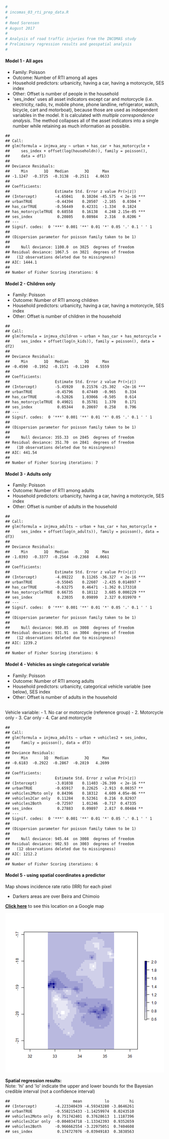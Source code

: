 

```r
#
# incomas_03_rti_prep_data.R
#
# Reed Sorensen
# August 2017
#
# Analysis of road traffic injuries from the INCOMAS study
# Preliminary regression results and geospatial analysis
# 
```






#### Model 1 - All ages
- Family: Poisson
- Outcome: Number of RTI among all ages
- Household predictors: urbanicity, having a car, having a motorcycle,
            SES index
- Other: Offset is number of people in the household
- 'ses\_index' uses all asset indicators except car and motorcycle 
(i.e. electricity, radio, tv, mobile phone, phone landline, refrigerator, 
watch, bicycle, cart and motorboat), 
because those are used as independent variables in the model. It is calculated
with _multiple correspondence analysis_. The method collapses all of the 
asset indicators into a single number while retaining as much information as possible.



```
## 
## Call:
## glm(formula = injmva_any ~ urban + has_car + has_motorcycle + 
##     ses_index + offset(log(householdn)), family = poisson(), 
##     data = df1)
## 
## Deviance Residuals: 
##     Min       1Q   Median       3Q      Max  
## -1.1247  -0.3725  -0.3138  -0.2511   4.0633  
## 
## Coefficients:
##                    Estimate Std. Error z value Pr(>|z|)    
## (Intercept)        -4.65041    0.10204 -45.575  < 2e-16 ***
## urbanTRUE          -0.44394    0.20507  -2.165   0.0304 *  
## has_carTRUE        -0.56449    0.42331  -1.334   0.1824    
## has_motorcycleTRUE  0.68558    0.16138   4.248 2.15e-05 ***
## ses_index           0.20805    0.08984   2.316   0.0206 *  
## ---
## Signif. codes:  0 '***' 0.001 '**' 0.01 '*' 0.05 '.' 0.1 ' ' 1
## 
## (Dispersion parameter for poisson family taken to be 1)
## 
##     Null deviance: 1100.0  on 3025  degrees of freedom
## Residual deviance: 1067.5  on 3021  degrees of freedom
##   (12 observations deleted due to missingness)
## AIC: 1444.1
## 
## Number of Fisher Scoring iterations: 6
```

#### Model 2 - Children only
- Family: Poisson
- Outcome: Number of RTI among children
- Household predictors: urbanicity, having a car, having a motorcycle,
            SES index
- Other: Offset is number of children in the household


```
## 
## Call:
## glm(formula = injmva_children ~ urban + has_car + has_motorcycle + 
##     ses_index + offset(log(n_kids)), family = poisson(), data = df2)
## 
## Deviance Residuals: 
##     Min       1Q   Median       3Q      Max  
## -0.4590  -0.1952  -0.1571  -0.1249   4.5559  
## 
## Coefficients:
##                    Estimate Std. Error z value Pr(>|z|)    
## (Intercept)        -5.45920    0.21576 -25.302   <2e-16 ***
## urbanTRUE          -0.45796    0.47449  -0.965    0.334    
## has_carTRUE        -0.52026    1.03066  -0.505    0.614    
## has_motorcycleTRUE  0.49021    0.35781   1.370    0.171    
## ses_index           0.05344    0.20697   0.258    0.796    
## ---
## Signif. codes:  0 '***' 0.001 '**' 0.01 '*' 0.05 '.' 0.1 ' ' 1
## 
## (Dispersion parameter for poisson family taken to be 1)
## 
##     Null deviance: 355.33  on 2845  degrees of freedom
## Residual deviance: 351.70  on 2841  degrees of freedom
##   (10 observations deleted due to missingness)
## AIC: 441.54
## 
## Number of Fisher Scoring iterations: 7
```

#### Model 3 - Adults only
- Family: Poisson
- Outcome: Number of RTI among adults
- Household predictors: urbanicity, having a car, having a motorcycle,
            SES index
- Other: Offset is number of adults in the household


```
## 
## Call:
## glm(formula = injmva_adults ~ urban + has_car + has_motorcycle + 
##     ses_index + offset(log(n_adults)), family = poisson(), data = df3)
## 
## Deviance Residuals: 
##     Min       1Q   Median       3Q      Max  
## -1.0393  -0.3377  -0.2564  -0.2368   4.0661  
## 
## Coefficients:
##                    Estimate Std. Error z value Pr(>|z|)    
## (Intercept)        -4.09222    0.11265 -36.327  < 2e-16 ***
## urbanTRUE          -0.55045    0.22607  -2.435 0.014897 *  
## has_carTRUE        -0.63275    0.46471  -1.362 0.173318    
## has_motorcycleTRUE  0.66735    0.18112   3.685 0.000229 ***
## ses_index           0.23035    0.09899   2.327 0.019970 *  
## ---
## Signif. codes:  0 '***' 0.001 '**' 0.01 '*' 0.05 '.' 0.1 ' ' 1
## 
## (Dispersion parameter for poisson family taken to be 1)
## 
##     Null deviance: 960.85  on 3008  degrees of freedom
## Residual deviance: 931.91  on 3004  degrees of freedom
##   (12 observations deleted due to missingness)
## AIC: 1239.2
## 
## Number of Fisher Scoring iterations: 6
```

#### Model 4 - Vehicles as single categorical variable
- Family: Poisson
- Outcome: Number of RTI among adults
- Household predictors: urbanicity, 
  categorical vehicle variable (see below), SES index
- Other: Offset is number of adults in the household  
</br>
Vehicle variable:
- 1. No car or motorcycle (reference group)
- 2. Motorcycle only
- 3. Car only
- 4. Car and motorcycle


```
## 
## Call:
## glm(formula = injmva_adults ~ urban + vehicles2 + ses_index, 
##     family = poisson(), data = df3)
## 
## Deviance Residuals: 
##     Min       1Q   Median       3Q      Max  
## -0.6183  -0.2922  -0.2867  -0.2819   4.2699  
## 
## Coefficients:
##                    Estimate Std. Error z value Pr(>|z|)    
## (Intercept)        -3.01038    0.11403 -26.399  < 2e-16 ***
## urbanTRUE          -0.65917    0.22625  -2.913  0.00357 ** 
## vehicles2Moto only  0.84396    0.18312   4.609 4.05e-06 ***
## vehicles2Car only   0.11284    0.52361   0.216  0.82937    
## vehicles2Both      -0.72597    1.01246  -0.717  0.47335    
## ses_index           0.27883    0.09897   2.817  0.00484 ** 
## ---
## Signif. codes:  0 '***' 0.001 '**' 0.01 '*' 0.05 '.' 0.1 ' ' 1
## 
## (Dispersion parameter for poisson family taken to be 1)
## 
##     Null deviance: 945.44  on 3008  degrees of freedom
## Residual deviance: 902.93  on 3003  degrees of freedom
##   (12 observations deleted due to missingness)
## AIC: 1212.2
## 
## Number of Fisher Scoring iterations: 6
```

#### Model 5 - using spatial coordinates a predictor



Map shows incidence rate ratio (IRR) for each pixel
- Darkers areas are over Beira and Chimoio  
  
**[Click here](https://drive.google.com/open?id=1F5nMjt8ExAg0UiTRu8LCvDKIZtw&usp=sharing)** to see this location on a Google map

![plot of chunk unnamed-chunk-12](figure/unnamed-chunk-12-1.png)

**Spatial regression results:**  
Note: 'hi' and 'lo' indicate the upper and lower bounds for 
the Bayesian credible interval (not a confidence interval)


```
##                            mean          lo         hi
## (Intercept)        -4.223340439 -4.59343280 -3.8646261
## urbanTRUE          -0.558215433 -1.14259974  0.0243510
## vehicles2Moto only  0.751742401  0.37628613  1.1187396
## vehicles2Car only  -0.004034718 -1.13342393  0.9352659
## vehicles2Both      -0.966662554 -3.22975051  0.7404608
## ses_index           0.174727076 -0.03949183  0.3838563
```

